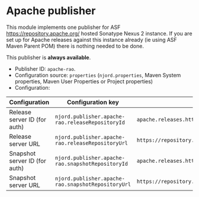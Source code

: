 # Apache publisher

This module implements one publisher for ASF https://repository.apache.org/ hosted Sonatype Nexus 2 instance.
If you are set up for Apache releases against this instance already (ie using ASF Maven Parent POM)
there is nothing needed to be done.

This publisher is **always available**.

* Publisher ID: `apache-rao`.
* Configuration source: `properties` (`njord.properties`, Maven System properties, Maven User Properties or Project properties)
* Configuration:

| Configuration                 | Configuration key                                  | Default value                                                       |
|-------------------------------|----------------------------------------------------|---------------------------------------------------------------------|
| Release server ID (for auth)  | `njord.publisher.apache-rao.releaseRepositoryId`   | `apache.releases.https`                                             |
| Release server URL            | `njord.publisher.apache-rao.releaseRepositoryUrl`  | `https://repository.apache.org/service/local/staging/deploy/maven2` |
| Snapshot server ID (for auth) | `njord.publisher.apache-rao.snapshotRepositoryId`  | `apache.releases.https`                                             |
| Snapshot server URL           | `njord.publisher.apache-rao.snapshotRepositoryUrl` | `https://repository.apache.org/content/repositories/snapshots`      |

